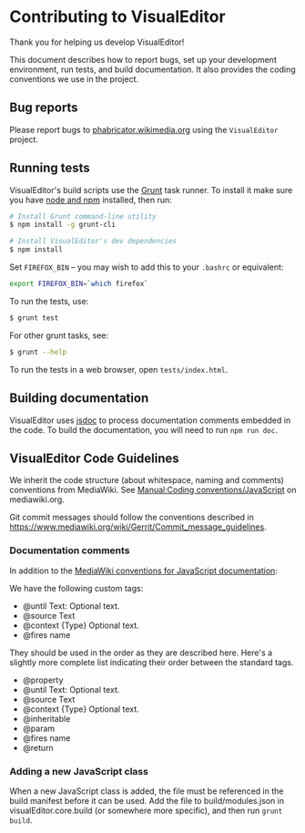 # Contributing to VisualEditor

Thank you for helping us develop VisualEditor!

This document describes how to report bugs, set up your development
environment, run tests, and build documentation. It also provides the coding
conventions we use in the project.

## Bug reports

Please report bugs to [phabricator.wikimedia.org](https://phabricator.wikimedia.org/maniphest/task/create/?projects=VisualEditor)
using the `VisualEditor` project.

## Running tests

VisualEditor's build scripts use the [Grunt](http://gruntjs.com/) task runner.
To install it make sure you have [node and npm](http://nodejs.org/download/)
installed, then run:

```sh
# Install Grunt command-line utility
$ npm install -g grunt-cli

# Install VisualEditor's dev dependencies
$ npm install
```

Set `FIREFOX_BIN` – you may wish to add this to your `.bashrc` or equivalent:
```sh
export FIREFOX_BIN=`which firefox`
```

To run the tests, use:
```sh
$ grunt test
```

For other grunt tasks, see:
```sh
$ grunt --help
```

To run the tests in a web browser, open `tests/index.html`.

## Building documentation

VisualEditor uses [jsdoc](https://jsdoc.app/) to process documentation comments
embedded in the code.  To build the documentation, you will need to run `npm run doc`.

## VisualEditor Code Guidelines

We inherit the code structure (about whitespace, naming and comments) conventions
from MediaWiki. See [Manual:Coding conventions/JavaScript](https://www.mediawiki.org/wiki/Manual:Coding_conventions/JavaScript)
on mediawiki.org.

Git commit messages should follow the conventions described in
<https://www.mediawiki.org/wiki/Gerrit/Commit_message_guidelines>.

### Documentation comments

In addition to the [MediaWiki conventions for JavaScript documentation](https://www.mediawiki.org/wiki/Manual:Coding_conventions/JavaScript#Documentation):

We have the following custom tags:

* @until Text: Optional text.
* @source Text
* @context {Type} Optional text.
* @fires name

They should be used in the order as they are described here. Here's a slightly more complete list
indicating their order between the standard tags.

* @property
* @until Text: Optional text.
* @source Text
* @context {Type} Optional text.
* @inheritable
* @param
* @fires name
* @return

### Adding a new JavaScript class

When a new JavaScript class is added, the file must be referenced in the build manifest
before it can be used. Add the file to build/modules.json in visualEditor.core.build (or
somewhere more specific), and then run `grunt build`.
